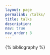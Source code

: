 ```yaml
---
layout: page
permalink: /talks/
title: talks
description: 
nav: true
nav_order: 3
---
```


<!-- _pages/publications.md -->
<div class="talks">

{% bibliography %}

</div>
